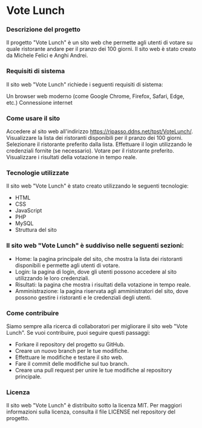 # Vote Lunch
### Descrizione del progetto
Il progetto "Vote Lunch" è un sito web che permette agli utenti di votare su quale ristorante andare per il pranzo dei 100 giorni. Il sito web è stato creato da Michele Felici e Anghi Andrei.

### Requisiti di sistema
Il sito web "Vote Lunch" richiede i seguenti requisiti di sistema:

Un browser web moderno (come Google Chrome, Firefox, Safari, Edge, etc.)
Connessione internet

### Come usare il sito
Accedere al sito web all'indirizzo https://ripasso.ddns.net/tpst/VoteLunch/.
Visualizzare la lista dei ristoranti disponibili per il pranzo dei 100 giorni.
Selezionare il ristorante preferito dalla lista.
Effettuare il login utilizzando le credenziali fornite (se necessario).
Votare per il ristorante preferito.
Visualizzare i risultati della votazione in tempo reale.
### Tecnologie utilizzate
Il sito web "Vote Lunch" è stato creato utilizzando le seguenti tecnologie:

- HTML
- CSS
- JavaScript
- PHP
- MySQL
- Struttura del sito

### Il sito web "Vote Lunch" è suddiviso nelle seguenti sezioni:

- Home: la pagina principale del sito, che mostra la lista dei ristoranti disponibili e permette agli utenti di votare.
- Login: la pagina di login, dove gli utenti possono accedere al sito utilizzando le loro credenziali.
- Risultati: la pagina che mostra i risultati della votazione in tempo reale.
- Amministrazione: la pagina riservata agli amministratori del sito, dove possono gestire i ristoranti e le credenziali degli utenti.

### Come contribuire
Siamo sempre alla ricerca di collaboratori per migliorare il sito web "Vote Lunch". Se vuoi contribuire, puoi seguire questi passaggi:

- Forkare il repository del progetto su GitHub.
- Creare un nuovo branch per le tue modifiche.
- Effettuare le modifiche e testare il sito web.
- Fare il commit delle modifiche sul tuo branch.
- Creare una pull request per unire le tue modifiche al repository principale.

### Licenza
Il sito web "Vote Lunch" è distribuito sotto la licenza MIT. Per maggiori informazioni sulla licenza, consulta il file LICENSE nel repository del progetto.
